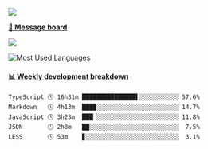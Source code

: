 [![](https://count.getloli.com/get/@SmaIIstars.github.readme)](https://count.getloli.com/)


[**💬 Message board**](https://chat.getloli.com/room/@SmaIIstars.github)

[![](https://chat.getloli.com/room/@SmaIIstars.github/svg?width=600&height=100&limit=20&theme=light&fontSize=14)](https://chat.getloli.com/room/@SmaIIstars.github)


![Most Used Languages](https://github-readme-stats.vercel.app/api/top-langs/?username=SmaIIstars&theme=dark&layout=compact)

<!-- waka-box start -->
#### <a href="https://gist.github.com/e31f5e1b7a15ee54e2fc8fca68aa5e2b" target="_blank">📊 Weekly development breakdown</a>
```text
TypeScript 🕓 16h31m ███████████████▌░░░░░░░░░░░ 57.6%
Markdown   🕓 4h13m  ███▉░░░░░░░░░░░░░░░░░░░░░░░ 14.7%
JavaScript 🕓 3h23m  ███▏░░░░░░░░░░░░░░░░░░░░░░░ 11.8%
JSON       🕓 2h8m   ██░░░░░░░░░░░░░░░░░░░░░░░░░  7.5%
LESS       🕓 53m    ▊░░░░░░░░░░░░░░░░░░░░░░░░░░  3.1%
```
<!-- Powered by https://github.com/YouEclipse/waka-box-go . -->
<!-- waka-box end -->
